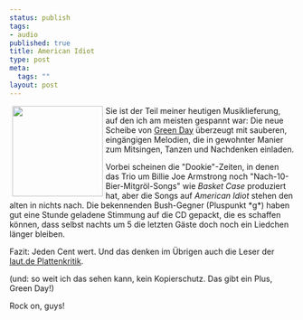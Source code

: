 ```yaml
--- 
status: publish
tags: 
- audio
published: true
title: American Idiot
type: post
meta: 
  tags: ""
layout: post
---
```

<p><img width="160" height="160" border="0" hspace="5" align="left" src="/wp-content/olduploads/einmalig/americanidiot.jpg" alt=""  />Sie ist der Teil meiner heutigen Musiklieferung, auf den ich am meisten gespannt war: Die neue Scheibe von <a target="_BLANK" href="http://www.greenday.com/" title="http://www.greenday.com/" onmouseover="window.status='http://www.greenday.com/';return true;" onmouseout="window.status='';return true;">Green Day</a> überzeugt mit sauberen, eingängigen Melodien, die in gewohnter Manier zum Mitsingen, Tanzen und Nachdenken einladen.</p>

<p>Vorbei scheinen die &quot;Dookie&quot;-Zeiten, in denen das Trio um Billie Joe Armstrong noch &quot;Nach-10-Bier-Mitgröl-Songs&quot; wie <i>Basket Case</i> produziert hat, aber die Songs auf <i>American Idiot</i> stehen den alten in nichts nach. Die bekennenden Bush-Gegner (Pluspunkt *g*) haben gut eine Stunde geladene Stimmung auf die CD gepackt, die es schaffen können, dass selbst nachts um 5 die letzten Gäste doch noch ein Liedchen länger bleiben.</p>

<p>Fazit: Jeden Cent wert. Und das denken im Übrigen auch die Leser der <a target="_BLANK" href="http://www.laut.de/lautstark/cd-reviews/g/green_day/american_idiot/" title="http://www.laut.de/lautstark/cd-reviews/g/green_day/american_idiot/" onmouseover="window.status='http://www.laut.de/lautstark/cd-reviews/g/green_day/american_idiot/';return true;" onmouseout="window.status='';return true;">laut.de Plattenkritik</a>.</p>

<p>(und: so weit ich das sehen kann, kein Kopierschutz. Das gibt ein Plus, Green Day!)</p>

<p>Rock on, guys!</p>
